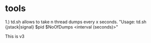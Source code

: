 # tools

1.) td.sh allows to take n thread dumps every x seconds. "Usage: td.sh {jstack|signal} $pid $NoOfDumps <interval (seconds)>"

This is v3
